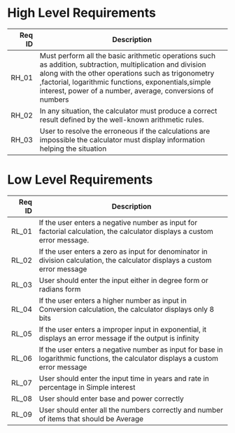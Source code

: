 # High Level Requirements
|Req ID |Description   |
|--:|---|
|RH_01   |Must perform all the basic arithmetic operations such as addition, subtraction, multiplication and division along with the other operations such as trigonometry ,factorial, logarithmic functions, exponentials,simple interest, power of a number, average, conversions of numbers   |
|RH_02   |In any situation, the calculator must produce a correct result defined by the well-known arithmetic rules.|
|RH_03   |User to resolve the erroneous if the calculations are impossible the calculator must display information helping the situation    |

# Low Level  Requirements
|Req ID   |Description   |
|--:|---|
|RL_01   |If the user enters a negative number as input for factorial calculation, the calculator displays a custom error message.   |
|RL_02   |If the user enters a zero as input for denominator in division calculation, the calculator displays a custom error message   |
|RL_03   |User should enter the input either in degree form or radians form   |
|RL_04   |If the user enters a higher number as input  in Conversion calculation, the calculator displays only 8 bits|
|RL_05   |If the user enters a improper input in exponential, it displays an error message if the output is infinity   |
|RL_06   |If the user enters a negative number as input for base in logarithmic functions, the calculator displays a custom error message   |
|RL_07   |User should enter the input time in years and rate in percentage in Simple interest   |
|RL_08   |User should enter base and power correctly   |
|RL_09   |User should enter all the numbers correctly and number of items that should be Average   |
